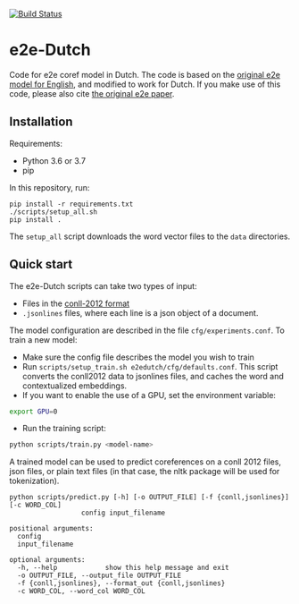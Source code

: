 [![Build Status](https://travis-ci.org/Filter-Bubble/e2e-Dutch.svg?branch=master)](https://travis-ci.org/Filter-Bubble/e2e-Dutch)
# e2e-Dutch
Code for e2e coref model in Dutch. The code is based on the [original e2e model for English](https://github.com/kentonl/e2e-coref), and modified to work for Dutch.
If you make use of this code, please also cite [the original e2e paper](https://arxiv.org/abs/1804.05392).

## Installation
Requirements:
- Python 3.6 or 3.7
- pip

In this repository, run:
```
pip install -r requirements.txt
./scripts/setup_all.sh
pip install .
```

The `setup_all` script downloads the word vector files to the `data` directories.

## Quick start
The e2e-Dutch scripts can take two types of input:
- Files in the [conll-2012 format](http://conll.cemantix.org/2012/data.html)
- `.jsonlines` files, where each line is a json object of a document.

The model configuration are described in the file `cfg/experiments.conf`. To train a new model:
- Make sure the config file describes the model you wish to train
- Run `scripts/setup_train.sh e2edutch/cfg/defaults.conf`. This script converts the conll2012 data to jsonlines files, and caches the word and contextualized embeddings.
- If you want to enable the use of a GPU, set the environment variable:
```bash
export GPU=0
```
- Run the training script:
```bash
python scripts/train.py <model-name>
```

A trained model can be used to predict coreferences on a conll 2012 files, json files, or plain text files (in that case, the nltk package will be used for tokenization).
```
python scripts/predict.py [-h] [-o OUTPUT_FILE] [-f {conll,jsonlines}] [-c WORD_COL]
                  config input_filename

positional arguments:
  config
  input_filename

optional arguments:
  -h, --help            show this help message and exit
  -o OUTPUT_FILE, --output_file OUTPUT_FILE
  -f {conll,jsonlines}, --format_out {conll,jsonlines}
  -c WORD_COL, --word_col WORD_COL

```
